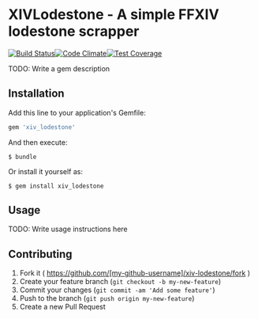 # XIVLodestone - A simple FFXIV lodestone scrapper
[![Build Status](https://travis-ci.org/benjiro/XIV-lodestone.svg)](https://travis-ci.org/benjiro/XIV-lodestone)[![Code Climate](https://codeclimate.com/github/benjiro/XIV-lodestone/badges/gpa.svg)](https://codeclimate.com/github/benjiro/XIV-lodestone)[![Test Coverage](https://codeclimate.com/github/benjiro/XIV-lodestone/badges/coverage.svg)](https://codeclimate.com/github/benjiro/XIV-lodestone)

TODO: Write a gem description

## Installation

Add this line to your application's Gemfile:

```ruby
gem 'xiv_lodestone'
```

And then execute:

    $ bundle

Or install it yourself as:

    $ gem install xiv_lodestone

## Usage

TODO: Write usage instructions here

## Contributing

1. Fork it ( https://github.com/[my-github-username]/xiv-lodestone/fork )
2. Create your feature branch (`git checkout -b my-new-feature`)
3. Commit your changes (`git commit -am 'Add some feature'`)
4. Push to the branch (`git push origin my-new-feature`)
5. Create a new Pull Request
